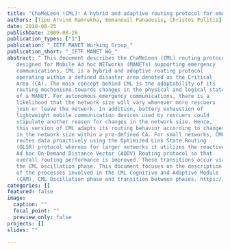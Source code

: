 ```yaml
---
title: "ChaMeLeon (CML): A hybrid and adaptive routing protocol for emergency situations"
authors: [Tipu Arvind Ramrekha, Emmanouil Panaousis, Christos Politis]
date: 2010-08-25
publishDate: 2009-08-28
publication_types: ["1"]
publication: "_IETF MANET Working Group_"
publication_short: "_IETF MANET WG_"
abstract: " This document describes the ChaMeLeon (CML) routing protocol
   designed for Mobile Ad hoc NETworks (MANETs) supporting emergency
   communications. CML is a hybrid and adaptive routing protocol
   operating within a defined disaster area denoted as the Critical
   Area (CA). The main concept behind CML is the adaptability of its
   routing mechanisms towards changes in the physical and logical state
   of a MANET. For autonomous emergency communications, there is a
   likelihood that the network size will vary whenever more rescuers
   join or leave the network. In addition, battery exhaustion of
   lightweight mobile communication devices used by rescuers could
   stipulate another reason for changes in the network size. Hence,
   this version of CML adapts its routing behavior according to changes
   in the network size within a pre-defined CA. For small networks, CML
   routes data proactively using the Optimized Link State Routing
   (OLSR) protocol whereas for larger networks it utilizes the reactive
   Ad hoc On-Demand Distance Vector (AODV) Routing protocol so that
   overall routing performance is improved. These transitions occur via
   the CML oscillation phase. This document focuses on the description
   of the processes involved in the CML Cognitive and Adaptive Module
   (CAM), CML Oscillation phase and transition between phases. https://tools.ietf.org/html/draft-ramrekha-manet-cml-01"
categories: []
featured: false
image:
  caption: ""
  focal_point: ""
  preview_only: false
projects: []
slides: ""

---
```

